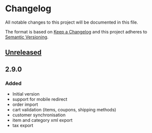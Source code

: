 # Changelog

All notable changes to this project will be documented in this file.

The format is based on [Keep a Changelog](http://keepachangelog.com/) and this project adheres to [Semantic Versioning](http://semver.org/).

## [Unreleased]

## 2.9.0
### Added
- Initial version
- support for mobile redirect
- order import
- cart validation (items, coupons, shipping methods)
- customer synchronisation
- item and category xml export
- tax export 

[Unreleased]: https://github.com/shopgate/cart-integration-woocommerce/compare/2.9.0...HEAD
